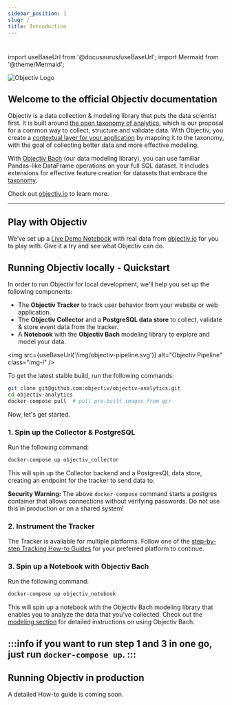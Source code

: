 ```yaml
---
sidebar_position: 1
slug: /
title: Introduction
---
```


# 

import useBaseUrl from '@docusaurus/useBaseUrl';
import Mermaid from '@theme/Mermaid';

![Objectiv Logo](/img/logo-objectiv-large.svg "Objectiv Logo")

## Welcome to the official Objectiv documentation
Objectiv is a data collection & modeling library that puts the data scientist first. It is built around 
[the open taxonomy of analytics](/taxonomy/introduction.md), which is our proposal for a common way to collect, 
structure and validate data. With Objectiv, you create a 
[contextual layer for your application](tracking/core-concepts/overview.md) by mapping it to the taxonomy, 
with the goal of collecting better data and more effective modeling.


With [Objectiv Bach](https://www.objectiv.io/docs/modeling/) (our data modeling library), you can use familiar Pandas-like DataFrame operations on your full SQL dataset. It includes extensions for effective feature creation for datasets that embrace the [taxonomy](/taxonomy).

Check out [objectiv.io](https://www.objectiv.io) to learn more.

- - -
## Play with Objectiv
We’ve set up a [Live Demo Notebook](https://notebook.objectiv.io/lab?path=product_analytics.ipynb)  with real data from [objectiv.io](https://www.objectiv.io) for you to 
play with. Give it a try and see what Objectiv can do.

## Running Objectiv locally - Quickstart 
In order to run Objectiv for local development, we'll help you set up the following components:

* The **Objectiv Tracker** to track user behavior from your website or web application. 
* The **Objectiv Collector** and a **PostgreSQL data store** to collect, validate & store event data from the tracker.
* A **Notebook** with the **Objectiv Bach** modeling library to explore and model your data.  

<img src={useBaseUrl('/img/objectiv-pipeline.svg')} alt="Objectiv Pipeline" class="img-l" />


To get the latest stable build, run the following commands:
```bash
git clone git@github.com:objectiv/objectiv-analytics.git
cd objectiv-analytics
docker-compose pull  # pull pre-built images from gcr
```

Now, let's get started.

### 1. Spin up the Collector & PostgreSQL
Run the following command:
```bash
docker-compose up objectiv_collector
```
This will spin up the Collector backend and a PostgresQL data store, creating an endpoint for the tracker to send data to.


**Security Warning:** The above `docker-compose` command starts a postgres container that allows connections
without verifying passwords. Do not use this in production or on a shared system!

### 2. Instrument the Tracker
The Tracker is available for multiple platforms. Follow one of the [step-by-step Tracking How-to Guides](/tracking/how-to-guides/overview.md) for your preferred platform to continue. 

### 3. Spin up a Notebook with Objectiv Bach
Run the following command: 
```bash
docker-compose up objectiv_notebook
```
This will spin up a notebook with the Objectiv Bach modeling library that enables you to analyze the data that you've collected. Check out the [modeling section](/modeling) for detailed instructions on using Objectiv Bach.


:::info
if you want to run step 1 and 3 in one go, just run `docker-compose up`.
:::
---

## Running Objectiv in production
A detailed How-to guide is coming soon. 
